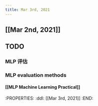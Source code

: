```yaml
---
title: Mar 3rd, 2021
---
```


## [[Mar 2nd, 2021]]
## TODO
### MLP 评估
### MLP evaluation methods
#### [[MLP Machine Learning Practical]]
####
:PROPERTIES:
:ddl: [[Mar 3rd, 2021]]
:END:
##
